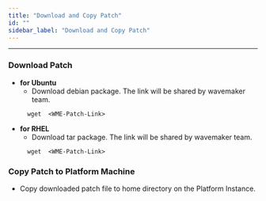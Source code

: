 ```yaml
---
title: "Download and Copy Patch"
id: ""
sidebar_label: "Download and Copy Patch"
---
```

---

### Download Patch

- **for Ubuntu**
  - Download debian package. The link will be shared by wavemaker team.
  ```
    wget  <WME-Patch-Link>
  ```
- **for RHEL**
  - Download tar package. The link will be shared by wavemaker team.
  ```
    wget  <WME-Patch-Link>
  ```

### Copy Patch to Platform Machine
- Copy downloaded patch file to home directory on the Platform Instance. 